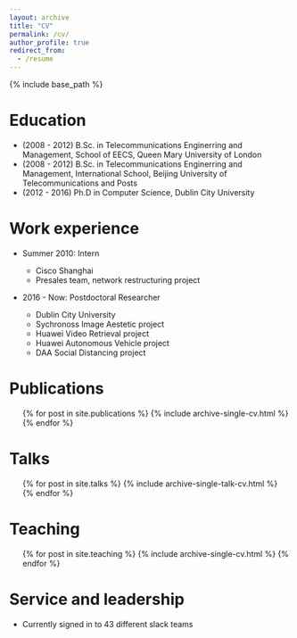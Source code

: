 ```yaml
---
layout: archive
title: "CV"
permalink: /cv/
author_profile: true
redirect_from:
  - /resume
---
```


{% include base_path %}

Education
======
* (2008 - 2012) B.Sc. in Telecommunications Enginerring and Management, School of EECS, Queen Mary University of London
* (2008 - 2012) B.Sc. in Telecommunications Enginerring and Management, International School, Beijing University of Telecommunications and Posts
* (2012 - 2016) Ph.D in Computer Science, Dublin City University

Work experience
======
* Summer 2010: Intern
  * Cisco Shanghai
  * Presales team, network restructuring project

* 2016 - Now: Postdoctoral Researcher
  * Dublin City University
  * Sychronoss Image Aestetic project
  * Huawei Video Retrieval project
  * Huawei Autonomous Vehicle project
  * DAA Social Distancing project
<!---  
Skills
======
* Skill 1
* Skill 2
  * Sub-skill 2.1
  * Sub-skill 2.2
  * Sub-skill 2.3
* Skill 3
--->

Publications
======
  <ul>{% for post in site.publications %}
    {% include archive-single-cv.html %}
  {% endfor %}</ul>
  
Talks
======
  <ul>{% for post in site.talks %}
    {% include archive-single-talk-cv.html %}
  {% endfor %}</ul>
  
Teaching
======
  <ul>{% for post in site.teaching %}
    {% include archive-single-cv.html %}
  {% endfor %}</ul>
  
Service and leadership
======
* Currently signed in to 43 different slack teams

